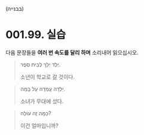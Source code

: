 (בבנייה)
# 001.99. 실습
다음 문장들을 **여러 번 속도를 달리 하며** 소리내어 읽으십시오.
> יֶלֶד יֵלֵךְ לְבֵּית סֵפֶר.
>
> 소년이 학교로 갈 것이다.

> יַלְדָּה עָמְדָה עַל בָּמָה.
> 
> 소녀가 무대에 섰다.

> כַּמָּה זֶה עוֹלֶה?
>
> 이건 얼마입니까?
